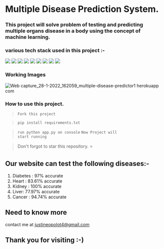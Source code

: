 # Multiple Disease Prediction System.

### This project will solve problem of testing and predicting multiple organs disease in a body using the concept of machine learning.

### various tech stack used in this project :- 

<img src="https://img.shields.io/badge/Heroku-430098?style=for-the-badge&logo=heroku&logoColor=white" /> <img src="https://img.shields.io/badge/Flask-000000?style=for-the-badge&logo=flask&logoColor=white" /> <img src="https://img.shields.io/badge/jQuery-0769AD?style=for-the-badge&logo=jquery&logoColor=white" /> <img src="https://img.shields.io/badge/Colab-F9AB00?style=for-the-badge&logo=googlecolab&color=525252" /> <img src="https://img.shields.io/badge/Visual_Studio_Code-0078D4?style=for-the-badge&logo=visual%20studio%20code&logoColor=white" /> <img src="https://img.shields.io/badge/JavaScript-323330?style=for-the-badge&logo=javascript&logoColor=F7DF1E" /> <img src="https://img.shields.io/badge/Python-FFD43B?style=for-the-badge&logo=python&logoColor=blue" /> <img src="https://img.shields.io/badge/Pandas-2C2D72?style=for-the-badge&logo=pandas&logoColor=white" /> <img src = "https://img.shields.io/badge/Numpy-777BB4?style=for-the-badge&logo=numpy&logoColor=white" />

### Working Images
![Web capture_28-1-2022_162059_multiple-disease-predictor1 herokuapp com](https://user-images.githubusercontent.com/57454462/151536715-64501576-0fb9-4dfe-8cfe-f95cf400f363.jpeg)

### How to use this project.
> <code>Fork this project</code>

> <code>pip install requirements.txt</code>

> <code>run python app.py on console</code>
> <code>Now Project will start running</code>

> Don't forgot to star this repository. ⭐

## Our website can test the following diseases:-
1) Diabetes : 97% accurate
2) Heart : 83.61% accurate
3) Kidney : 100% accurate
4) Liver: 77.97% accurate
5) Cancer : 94.74% accurate

## Need to know more
contact me at justineopolot4@gmail.com


## Thank you for visiting :-)
